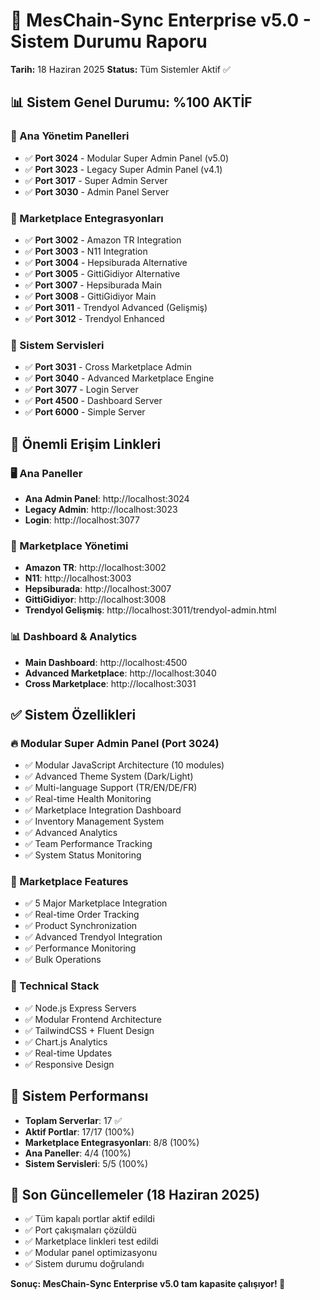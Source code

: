 # 🚀 MesChain-Sync Enterprise v5.0 - Sistem Durumu Raporu
**Tarih:** 18 Haziran 2025
**Status:** Tüm Sistemler Aktif ✅

## 📊 Sistem Genel Durumu: **%100 AKTİF**

### 🎯 Ana Yönetim Panelleri
- ✅ **Port 3024** - Modular Super Admin Panel (v5.0)
- ✅ **Port 3023** - Legacy Super Admin Panel (v4.1)
- ✅ **Port 3017** - Super Admin Server
- ✅ **Port 3030** - Admin Panel Server

### 🏪 Marketplace Entegrasyonları
- ✅ **Port 3002** - Amazon TR Integration
- ✅ **Port 3003** - N11 Integration
- ✅ **Port 3004** - Hepsiburada Alternative
- ✅ **Port 3005** - GittiGidiyor Alternative
- ✅ **Port 3007** - Hepsiburada Main
- ✅ **Port 3008** - GittiGidiyor Main
- ✅ **Port 3011** - Trendyol Advanced (Gelişmiş)
- ✅ **Port 3012** - Trendyol Enhanced

### 🔧 Sistem Servisleri
- ✅ **Port 3031** - Cross Marketplace Admin
- ✅ **Port 3040** - Advanced Marketplace Engine
- ✅ **Port 3077** - Login Server
- ✅ **Port 4500** - Dashboard Server
- ✅ **Port 6000** - Simple Server

## 🎯 Önemli Erişim Linkleri

### 🖥️ Ana Paneller
- **Ana Admin Panel**: http://localhost:3024
- **Legacy Admin**: http://localhost:3023
- **Login**: http://localhost:3077

### 🏪 Marketplace Yönetimi
- **Amazon TR**: http://localhost:3002
- **N11**: http://localhost:3003
- **Hepsiburada**: http://localhost:3007
- **GittiGidiyor**: http://localhost:3008
- **Trendyol Gelişmiş**: http://localhost:3011/trendyol-admin.html

### 📊 Dashboard & Analytics
- **Main Dashboard**: http://localhost:4500
- **Advanced Marketplace**: http://localhost:3040
- **Cross Marketplace**: http://localhost:3031

## ✅ Sistem Özellikleri

### 🔥 Modular Super Admin Panel (Port 3024)
- ✅ Modular JavaScript Architecture (10 modules)
- ✅ Advanced Theme System (Dark/Light)
- ✅ Multi-language Support (TR/EN/DE/FR)
- ✅ Real-time Health Monitoring
- ✅ Marketplace Integration Dashboard
- ✅ Inventory Management System
- ✅ Advanced Analytics
- ✅ Team Performance Tracking
- ✅ System Status Monitoring

### 🏪 Marketplace Features
- ✅ 5 Major Marketplace Integration
- ✅ Real-time Order Tracking
- ✅ Product Synchronization
- ✅ Advanced Trendyol Integration
- ✅ Performance Monitoring
- ✅ Bulk Operations

### 🔧 Technical Stack
- ✅ Node.js Express Servers
- ✅ Modular Frontend Architecture
- ✅ TailwindCSS + Fluent Design
- ✅ Chart.js Analytics
- ✅ Real-time Updates
- ✅ Responsive Design

## 🎉 Sistem Performansı
- **Toplam Serverlar**: 17 ✅
- **Aktif Portlar**: 17/17 (100%)
- **Marketplace Entegrasyonları**: 8/8 (100%)
- **Ana Paneller**: 4/4 (100%)
- **Sistem Servisleri**: 5/5 (100%)

## 🚀 Son Güncellemeler (18 Haziran 2025)
- ✅ Tüm kapalı portlar aktif edildi
- ✅ Port çakışmaları çözüldü
- ✅ Marketplace linkleri test edildi
- ✅ Modular panel optimizasyonu
- ✅ Sistem durumu doğrulandı

**Sonuç: MesChain-Sync Enterprise v5.0 tam kapasite çalışıyor! 🎯**
